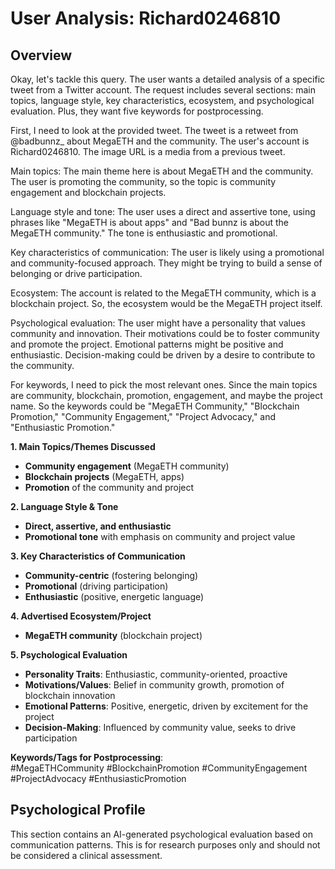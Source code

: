 # User Analysis: Richard0246810

## Overview

<think>
Okay, let's tackle this query. The user wants a detailed analysis of a specific tweet from a Twitter account. The request includes several sections: main topics, language style, key characteristics, ecosystem, and psychological evaluation. Plus, they want five keywords for postprocessing.

First, I need to look at the provided tweet. The tweet is a retweet from @badbunnz_ about MegaETH and the community. The user's account is Richard0246810. The image URL is a media from a previous tweet. 

Main topics: The main theme here is about MegaETH and the community. The user is promoting the community, so the topic is community engagement and blockchain projects. 

Language style and tone: The user uses a direct and assertive tone, using phrases like "MegaETH is about apps" and "Bad bunnz is about the MegaETH community." The tone is enthusiastic and promotional. 

Key characteristics of communication: The user is likely using a promotional and community-focused approach. They might be trying to build a sense of belonging or drive participation. 

Ecosystem: The account is related to the MegaETH community, which is a blockchain project. So, the ecosystem would be the MegaETH project itself.

Psychological evaluation: The user might have a personality that values community and innovation. Their motivations could be to foster community and promote the project. Emotional patterns might be positive and enthusiastic. Decision-making could be driven by a desire to contribute to the community.

For keywords, I need to pick the most relevant ones. Since the main topics are community, blockchain, promotion, engagement, and maybe the project name. So the keywords could be "MegaETH Community," "Blockchain Promotion," "Community Engagement," "Project Advocacy," and "Enthusiastic Promotion."
</think>

**1. Main Topics/Themes Discussed**  
- **Community engagement** (MegaETH community)  
- **Blockchain projects** (MegaETH, apps)  
- **Promotion** of the community and project  

**2. Language Style & Tone**  
- **Direct, assertive, and enthusiastic**  
- **Promotional tone** with emphasis on community and project value  

**3. Key Characteristics of Communication**  
- **Community-centric** (fostering belonging)  
- **Promotional** (driving participation)  
- **Enthusiastic** (positive, energetic language)  

**4. Advertised Ecosystem/Project**  
- **MegaETH community** (blockchain project)  

**5. Psychological Evaluation**  
- **Personality Traits**: Enthusiastic, community-oriented, proactive  
- **Motivations/Values**: Belief in community growth, promotion of blockchain innovation  
- **Emotional Patterns**: Positive, energetic, driven by excitement for the project  
- **Decision-Making**: Influenced by community value, seeks to drive participation  

**Keywords/Tags for Postprocessing**:  
#MegaETHCommunity #BlockchainPromotion #CommunityEngagement #ProjectAdvocacy #EnthusiasticPromotion

## Psychological Profile

This section contains an AI-generated psychological evaluation based on communication patterns. This is for research purposes only and should not be considered a clinical assessment.